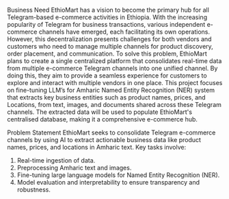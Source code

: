 Business Need
EthioMart has a vision to become the primary hub for all Telegram-based e-commerce activities in Ethiopia. With the increasing popularity of Telegram for business transactions, various independent e-commerce channels have emerged, each facilitating its own operations. However, this decentralization presents challenges for both vendors and customers who need to manage multiple channels for product discovery, order placement, and communication.
To solve this problem, EthioMart plans to create a single centralized platform that consolidates real-time data from multiple e-commerce Telegram channels into one unified channel. By doing this, they aim to provide a seamless experience for customers to explore and interact with multiple vendors in one place.
This project focuses on fine-tuning  LLM’s for Amharic Named Entity Recognition (NER) system that extracts key business entities such as product names, prices, and Locations, from text, images, and documents shared across these Telegram channels. The extracted data will be used to populate EthioMart's centralised database, making it a comprehensive e-commerce hub.


Problem Statement
EthioMart seeks to consolidate Telegram e-commerce channels by using AI to extract actionable business data like product names, prices, and locations in Amharic text. Key tasks involve:
1.	Real-time ingestion of data.
2.	Preprocessing Amharic text and images.
3.	Fine-tuning large language models for Named Entity Recognition (NER).
4.	Model evaluation and interpretability to ensure transparency and robustness.
